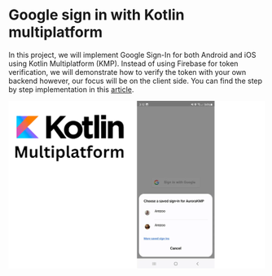 # Google sign in with Kotlin multiplatform
In this project, we will implement Google Sign-In for both Android and iOS using Kotlin Multiplatform (KMP). Instead of using Firebase for token verification, we will demonstrate how to verify the token with your own backend however, our focus will be on the client side.
You can find the step by step implementation in this [article](https://medium.com/@arezoo.nazerdeylami/implementing-google-sign-in-with-kotlin-and-compose-multiplatform-8fad1898b866).

<img src="demo.webp"/>
